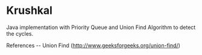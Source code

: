Krushkal
========

Java implementation with Priority Queue and Union Find Algorithm to detect the cycles.

References -- Union Find (http://www.geeksforgeeks.org/union-find/)
